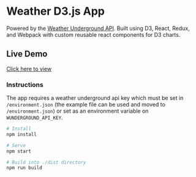 # Weather D3.js App
Powered by the [Weather Underground API](https://www.wunderground.com/weather/api/).
Built using D3, React, Redux, and Webpack with custom reusable react components
for D3 charts.

## Live Demo
[Click here to view](http://weather-d3.surge.sh)

### Instructions
The app requires a weather underground api key which must be set in 
`/environment.json` (the example file can be used and moved to 
`/environment.json`) or set as an environment variable on `WUNDERGROUND_API_KEY`.

```bash
# Install
npm install

# Serve
npm start

# Build into ./dist directory
npm run build
```

